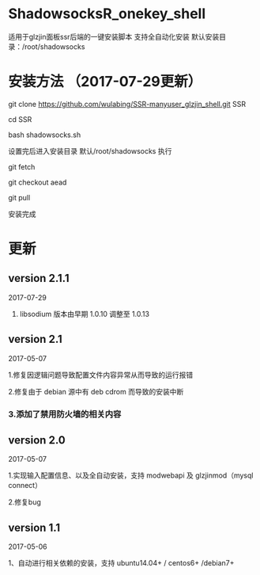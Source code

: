 # ShadowsocksR_onekey_shell

适用于glzjin面板ssr后端的一键安装脚本
支持全自动化安装
默认安装目录：/root/shadowsocks
# 安装方法 （2017-07-29更新）

git clone https://github.com/wulabing/SSR-manyuser_glzjin_shell.git SSR

cd SSR

bash shadowsocks.sh

设置完后进入安装目录 默认/root/shadowsocks 执行

git fetch

git checkout aead

git pull

安装完成

# 更新
## version 2.1.1
2017-07-29

1. libsodium 版本由早期 1.0.10 调整至 1.0.13


## version 2.1

2017-05-07

1.修复因逻辑问题导致配置文件内容异常从而导致的运行报错

2.修复由于 debian 源中有 deb cdrom 而导致的安装中断

### 3.添加了禁用防火墙的相关内容

## version 2.0

2017-05-07

1.实现输入配置信息、以及全自动安装，支持 modwebapi 及 glzjinmod（mysql connect）

2.修复bug

## version 1.1

2017-05-06

1、自动进行相关依赖的安装，支持 ubuntu14.04+ / centos6+ /debian7+ 

